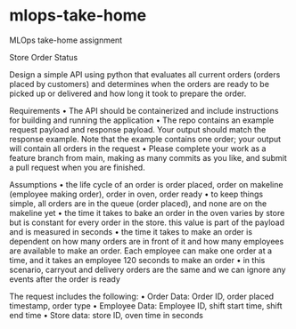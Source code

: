# mlops-take-home
MLOps take-home assignment


Store Order Status

Design a simple API using python that evaluates all current orders (orders placed by customers) and determines when the orders are ready to be picked up or delivered and how long it took to prepare the order.

Requirements
•	The API should be containerized and include instructions for building and running the application
•	The repo contains an example request payload and response payload.  Your output should match the response example. Note that the example contains one order; your output will contain all orders in the request
•	Please complete your work as a feature branch from main, making as many commits as you like, and submit a pull request when you are finished.

Assumptions
•	the life cycle of an order is order placed, order on makeline (employee making order), order in oven, order ready
•	to keep things simple, all orders are in the queue (order placed), and none are on the makeline yet
•	the time it takes to bake an order in the oven varies by store but is constant for every order in the store. this value is part of the payload and is measured in seconds
•	the time it takes to make an order is dependent on how many orders are in front of it and how many employees are available to make an order. Each employee can make one order at a time, and it takes an employee 120 seconds to make an order
•	in this scenario, carryout and delivery orders are the same and we can ignore any events after the order is ready


The request includes the following:
•	Order Data: Order ID, order placed timestamp, order type
•	Employee Data: Employee ID, shift start time, shift end time
•	Store data: store ID, oven time in seconds
